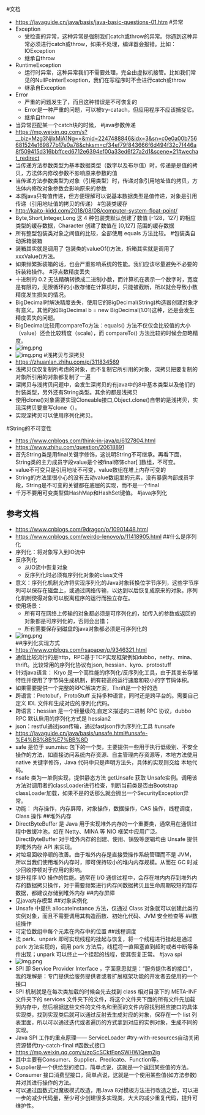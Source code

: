 #文档
* https://javaguide.cn/java/basis/java-basic-questions-01.htm
#异常
* Exception
    * 受检查的异常，这种异常是强制我们catch或throw的异常。你遇到这种异常必须进行catch或throw，如果不处理，编译器会报错。比如：IOException
    * 继承自throw
* RuntimeException
    * 运行时异常，这种异常我们不需要处理，完全由虚拟机接管。比如我们常见的NullPointerException，我们在写程序时不会进行catch或throw
    * 继承自Exception
* Error
    * 严重的问题发生了，而且这种错误是不可恢复的
    * Error是一种严重的问题，可以被try-catach，但应用程序不应该捕捉它。
    * 继承自throw
* 当异常匹配某一个catch块的时候，
#java参数传递
* https://mp.weixin.qq.com/s?__biz=Mzg3NjIxMjA1Ng==&mid=2247488846&idx=3&sn=c0e0a00b756681524e169877b17e0a78&chksm=cf34ef79f843666f6d494f32c7f446a8f509415d316bbffced6712e6394ef00a33ed6f27a2d1&scene=21#wechat_redirect
* 当传递方法参数类型为基本数据类型（数字以及布尔值）时，传递是是值的拷贝，方法体内修改参数不影响原来参数的值
* 当传递方法参数类型为对象（引用类型）时，传递对象引用地址值的拷贝，方法体内修改对象参数会影响原来的参数
* 本质java只有值传递，但方便理解可以说基本数据类型是值传递，对象是引用传递（引用地址值的拷贝的传递）
#包装类缓存
* http://kaito-kidd.com/2018/08/08/computer-system-float-point/
* Byte,Short,Integer,Long 这 4 种包装类默认创建了数值 [-128，127] 的相应类型的缓存数据，Character 创建了数值在 [0,127] 范围的缓存数据
* 所有整型包装类对象之间值的比较，全部使用 equals 方法比较。
#包装类自动拆箱装箱
* 装箱其实就是调用了 包装类的valueOf()方法，拆箱其实就是调用了 xxxValue()方法。
* 如果频繁拆装箱的话，也会严重影响系统的性能。我们应该尽量避免不必要的拆装箱操作。
#浮点数精度丢失
* 十进制的 0.2 无法精确转换成二进制小数，而计算机在表示一个数字时，宽度是有限的，无限循环的小数存储在计算机时，只能被截断，所以就会导致小数精度发生损失的情况。
* BigDecimal时解决精度丢失，使用它的BigDecimal(String)构造器创建对象才有意义。其他的如BigDecimal b = new BigDecimal(1.01)这种，还是会发生精度丢失的问题。
* BigDecimal比较用compareTo方法：equals() 方法不仅仅会比较值的大小（value）还会比较精度（scale），而 compareTo() 方法比较的时候会忽略精度。
* ![img.png](img/小数如何变为2进制.png)
* ![img.png](img/浮点数二进制.jpg)
#浅拷贝与深拷贝
* https://zhuanlan.zhihu.com/p/311834569
* 浅拷贝仅仅复制所考虑的对象，而不复制它所引用的对象，深拷贝把要复制的对象所引用的对象都复制了一遍
* 深拷贝与浅拷贝问题中，会发生深拷贝的有java中的8中基本类型以及他们的封装类型，另外还有String类型。其余的都是浅拷贝
* 使用clone()对象需要实现Cloneable接口,Object.clone()自带的是浅拷贝，实现深拷贝要重写clone（）。
* 实现深拷贝可以使用序列化拷贝。

#String的不可变性
* https://www.cnblogs.com/think-in-java/p/6127804.html
* https://www.zhihu.com/question/20618891
* 首先String类是用final关键字修饰，这说明String不可继承。再看下面，String类的主力成员字段value是个被final修饰char[ ]数组，不可变。
* value不可变只是引用地址不可变，value数组在堆上内存可变的
* String的方法里很小心的没有去动value数组里的元素，没有暴露内部成员字段，String是不可变的关键都在底层的实现，而不是一个final
* 千万不要用可变类型做HashMap和HashSet键值。
#java序列化
## 参考文档
* https://www.cnblogs.com/9dragon/p/10901448.html
* https://www.cnblogs.com/weirdo-lenovo/p/11418905.html
##什么是序列化
* 序列化：将对象写入到IO流中
* 反序列化
    * 从IO流中恢复对象
    * 反序列化时必须有序列化对象的class文件
* 意义：序列化机制允许将实现序列化的Java对象转换位字节序列，这些字节序列可以保存在磁盘上，或通过网络传输，以达到以后恢复成原来的对象。序列化机制使得对象可以脱离程序的运行而独立存在。
* 使用场景：
    * 所有可在网络上传输的对象都必须是可序列化的，如传入的参数或返回的对象都是可序列化的，否则会出错；
    * 所有需要保存到磁盘的java对象都必须是可序列化的
 * ![img.png](img/序列化.png)   
##序列化实现方式
* https://www.cnblogs.com/rsapaper/p/9346321.html
* 通信比较流行的是http，RPC基于TCP实现框架例如dubbo，netty、mina、thrift。比较常用的序列化协议有json, hessian、kyro、protostuff
* 针对java语言： Kryo 是一个高性能的序列化/反序列化工具，由于其变长存储特性并使用了字节码生成机制，拥有较高的运行速度和较小的字节码体积。
* 如果需要提供一个完整的RPC解决方案，Thrift是一个好的选
* 跨语言：Protobuf，ProtoStuff 支持多种语言，同时还是跨平台的。需要自己定义 IDL 文件和生成对应的序列化代码。
* 跨语言：hessian 是一个轻量级的,自定义描述的二进制 RPC 协议，dubbo RPC 默认启用的序列化方式是 hessian2
* json：restful通过json传输，通过fastjson作为序列化工具
#unsafe
* https://javaguide.cn/java/basis/unsafe.html#unsafe-%E4%BB%8B%E7%BB%8D
* safe 是位于 sun.misc 包下的一个类，主要提供一些用于执行低级别、不安全操作的方法，如直接访问系统内存资源、自主管理内存资源等，本地方法使用 native 关键字修饰，Java 代码中只是声明方法头，具体的实现则交给 本地代码。
* nsafe 类为一单例实现，提供静态方法 getUnsafe 获取 Unsafe实例。调用该方法对调用者的classLoader进行检查，判断当前类是否由Bootstrap classLoader加载，如果不是的话那么就会抛出一个SecurityException异常。
* 功能： 内存操作，内存屏障，对象操作，数据操作，CAS 操作，线程调度，Class 操作
##堆外内存
* DirectByteBuffer 是 Java 用于实现堆外内存的一个重要类，通常用在通信过程中做缓冲池，如在 Netty、MINA 等 NIO 框架中应用广泛。DirectByteBuffer 对于堆外内存的创建、使用、销毁等逻辑均由 Unsafe 提供的堆外内存 API 来实现。
* 对垃圾回收停顿的改善。由于堆外内存是直接受操作系统管理而不是 JVM，所以当我们使用堆外内存时，即可保持较小的堆内内存规模。从而在 GC 时减少回收停顿对于应用的影响。
* 提升程序 I/O 操作的性能。通常在 I/O 通信过程中，会存在堆内内存到堆外内存的数据拷贝操作，对于需要频繁进行内存间数据拷贝且生命周期较短的暂存数据，都建议存储到堆外内存
##内存屏障
* 见java内存模型
##对象实例化
* Unsafe 中提供 allocateInstance 方法，仅通过 Class 对象就可以创建此类的实例对象，而且不需要调用其构造函数、初始化代码、JVM 安全检查等
##数组操作
* 可定位数组中每个元素在内存中的位置
##线程调度
* 法 park、unpark 即可实现线程的挂起与恢复，将一个线程进行挂起是通过 park 方法实现的，调用 park 方法后，线程将一直阻塞直到超时或者中断等条件出现；unpark 可以终止一个挂起的线程，使其恢复正常。
#java spi
* ![img.png](img/spi.png) 
* SPI 即 Service Provider Interface ，字面意思就是：“服务提供者的接口”，我的理解是：专门提供给服务提供者或者扩展框架功能的开发者去使用的一个接口
* SPI 机制就是在每次类加载的时候会先去找到 class 相对目录下的 META-INF 文件夹下的 services 文件夹下的文件，将这个文件夹下面的所有文件先加载到内存中，然后根据这些文件的文件名和里面的文件内容找到相应接口的具体实现类，找到实现类后就可以通过反射去生成对应的对象，保存在一个 list 列表里面，所以可以通过迭代或者遍历的方式拿到对应的实例对象，生成不同的实现。
* Java SPI 工作的重点原理—— ServiceLoader
#try-with-resources自动关闭资源替代try-catch-final
#函数式接口
* https://mp.weixin.qq.com/s/zpScSCktFpnSWHWIQem2jg
* 其中主要有Consumer、Supplier、Predicate、Function等。
* Supplier是一个供给型的接口，简单点说，这就是一个返回某些值的方法。
* Consumer 接口消费型接口，简单点说，这就是一个使用某些值(如方法参数)并对其进行操作的方法。
* 可以通过函数式对魔板模式改造，用Java 8对模板方法进行改造之后，可以进一步的减少代码量，至少可少创建很多实现类，大大的减少重复代码，提升可维护性。
